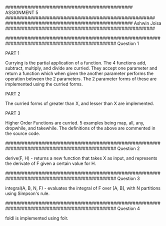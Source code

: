 ############################################## ASSIGNMENT 5 ######################################################
############################################## Ashwin Joisa ######################################################


################################################################################################ Question 1

PART 1

Currying is the partial application of a function. The 4 functions add, subtract, multiply, and divide
are curried. They accept one parameter and return a function which when given the another parameter
performs the operation between the 2 parameters. The 2 parameter forms of these are implemented using the curried forms.

PART 2

The curried forms of greater than X, and lesser than X are implemented.

PART 3

Higher Order Functions are curried. 5 examples being map, all, any, dropwhile, and takewhile.
The definitions of the above are commented in the source code.

################################################################################################ Question 2

derive(F, H) - 	returns a new function that takes X as input, 
				and represents the derivate of F given a certain value for H.

################################################################################################ Question 3

integral(A, B, N, F) - evaluates the integral of F over [A, B], with N partitions using Simpson's rule.

################################################################################################ Question 4

foldl is implemented using folr.
